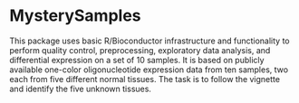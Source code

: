 MysterySamples
==============

This package uses basic R/Bioconductor infrastructure and functionality to perform quality control, preprocessing, exploratory data analysis, and differential expression on a set of 10 samples.  It is based on publicly available one-color oligonucleotide expression data from ten samples, two each from five different normal tissues. The task is to follow the vignette and identify the five unknown tissues.

